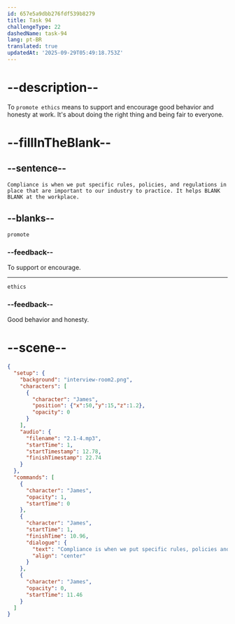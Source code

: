 ```yaml
---
id: 657e5a9dbb276fdf539b8279
title: Task 94
challengeType: 22
dashedName: task-94
lang: pt-BR
translated: true
updatedAt: '2025-09-29T05:49:18.753Z'
---
```


# --description--

To `promote ethics` means to support and encourage good behavior and honesty at work. It's about doing the right thing and being fair to everyone.

# --fillInTheBlank--

## --sentence--

`Compliance is when we put specific rules, policies, and regulations in place that are important to our industry to practice. It helps BLANK BLANK at the workplace.`

## --blanks--

`promote`

### --feedback--

To support or encourage.

---

`ethics`

### --feedback--

Good behavior and honesty.

# --scene--

```json
{
  "setup": {
    "background": "interview-room2.png",
    "characters": [
      {
        "character": "James",
        "position": {"x":50,"y":15,"z":1.2},
        "opacity": 0
      }
    ],
    "audio": {
      "filename": "2.1-4.mp3",
      "startTime": 1,
      "startTimestamp": 12.78,
      "finishTimestamp": 22.74
    }
  },
  "commands": [
    {
      "character": "James",
      "opacity": 1,
      "startTime": 0
    },
    {
      "character": "James",
      "startTime": 1,
      "finishTime": 10.96,
      "dialogue": {
        "text": "Compliance is when we put specific rules, policies and regulations that are important to our industry into practice. It helps promote ethics at the workplace.",
        "align": "center"
      }
    },
    {
      "character": "James",
      "opacity": 0,
      "startTime": 11.46
    }
  ]
}
```

